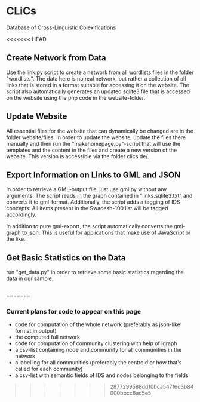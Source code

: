 CLiCs
=====

Database of Cross-Linguistic Colexifications

<<<<<<< HEAD
## Create Network from Data

Use the link.py script to create a network from all wordlists files in the folder "wordlists". The data here is no real network, but rather a collection of all links that is stored in a format suitable for accessing it on the website. The script also automatically generates an updated sqlite3 file that is accessed on the website using the php code in the website-folder.

## Update Website

All essential files for the website that can dynamically be changed are in the folder website/files. In order to update the website, update the files there manually and then run the "makehomepage.py"-script that will use the templates and the content in the files and create a new version of the website. This version is accessible via the folder clics.de/.

## Export Information on Links to GML and JSON

In order to retrieve a GML-output file, just use gml.py without any arguments. The script reads in the graph contained in "links.sqlite3.txt" and converts it to gml-format. Additionally, the script adds a tagging of IDS concepts: All items present in the Swadesh-100 list will be tagged accordingly.

In addition to pure gml-export, the script automatically converts the gml-graph to json. This is useful for applications that make use of JavaScript or the like.

## Get Basic Statistics on the Data

run "get\_data.py" in order to retrieve some basic statistics regarding the data in our sample.

## 
=======

### Current plans for code to appear on this page

* code for computation of the whole network (preferably as json-like format in output)
* the computed full network
* code for computation of community clustering with help of igraph
* a csv-list containing node and community for all communities in the network
* a labelling for all communities (preferably the centroid or how that's called for each community)
* a csv-list with semantic fields of IDS and nodes belonging to the fields


>>>>>>> 2877299588dd10bca547f6d3b84000bbcc6ad5e5
